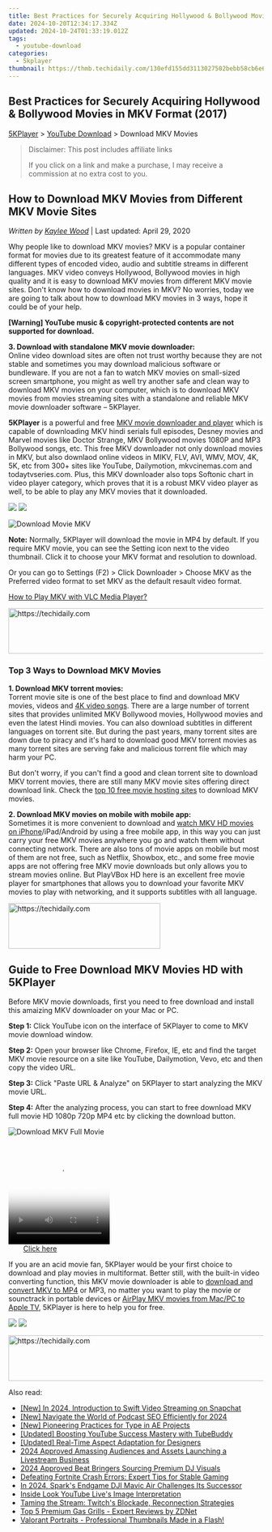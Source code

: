 ```yaml
---
title: Best Practices for Securely Acquiring Hollywood & Bollywood Movies in MKV Format (2017)
date: 2024-10-20T12:34:17.334Z
updated: 2024-10-24T01:33:19.012Z
tags:
  - youtube-download
categories:
  - 5kplayer
thumbnail: https://thmb.techidaily.com/130efd155dd3113027502bebb58cb6e6e0e86e94cc569dcea85fd93839ec481a.jpg
---
```


## Best Practices for Securely Acquiring Hollywood & Bollywood Movies in MKV Format (2017)

[5KPlayer](https://tools.techidaily.com/5kplayer/products/) \> [YouTube Download](https://tools.techidaily.com/5kplayer/youtube-download/) \> Download MKV Movies

>  Disclaimer: This post includes affiliate links
>
>  If you click on a link and make a purchase, I may receive a commission at no extra cost to you.
>

## How to Download MKV Movies from Different MKV Movie Sites

 _Written by [Kaylee Wood](https://www.quora.com/profile/Amanda-Hu-21)_ | Last updated: April 29, 2020 

Why people like to download MKV movies? MKV is a popular container format for movies due to its greatest feature of it accommodate many different types of encoded video, audio and subtitle streams in different languages. MKV video conveys Hollywood, Bollywood movies in high quality and it is easy to download MKV movies from different MKV movie sites. Don't know how to download movies in MKV? No worries, today we are going to talk about how to download MKV movies in 3 ways, hope it could be of your help. 

**\[Warning\] YouTube music & copyright-protected contents are not supported for download.**

**3\. Download with standalone MKV movie downloader:**   
Online video download sites are often not trust worthy because they are not stable and sometimes you may download malicious software or bundleware. If you are not a fan to watch MKV movies on small-sized screen smartphone, you might as well try another safe and clean way to download MKV movies on your computer, which is to download MKV movies from movies streaming sites with a standalone and reliable MKV movie downloader software – 5KPlayer. 

**5KPlayer** is a powerful and free [MKV movie downloader and player](https://tools.techidaily.com/5kplayer/youtube-download/) which is capable of downloading MKV hindi serials full episodes, Desney movies and Marvel movies like Doctor Strange, MKV Bollywood movies 1080P and MP3 Bollywood songs, etc. This free MKV downloader not only download movies in MKV, but also downlaod online videos in MIKV, FLV, AVI, WMV, MOV, 4K, 5K, etc from 300+ sites like YouTube, Dailymotion, mkvcinemas.com and todaytvseries.com. Plus, this MKV downloader also tops Softonic chart in video player category, which proves that it is a robust MKV video player as well, to be able to play any MKV movies that it downloaded. 

[![](https://www.5kplayer.com/youtube-download/../button/freedownwhitewin.png)](https://tools.techidaily.com/5kplayer/products/) [![](https://www.5kplayer.com/youtube-download/../button/freedownbackmac.png)](https://tools.techidaily.com/5kplayer/products/) 

![Download Movie MKV](https://www.5kplayer.com/youtube-download/img/download-mkv.jpg) 

**Note:** Normally, 5KPlayer will download the movie in MP4 by default. If you require MKV movie, you can see the Setting icon next to the video thumbnail. Click it to choose your MKV format and resolution to download.

 Or you can go to Settings (F2) > Click Downloader > Choose MKV as the Preferred video format to set MKV as the default resault video format. 

[How to Play MKV with VLC Media Player?](https://tools.techidaily.com/5kplayer/products/)

<!-- affiliate ads begin -->
<a href="https://appsumo.8odi.net/c/5597632/2082530/7443" target="_top" id="2082530">
  <img src="//a.impactradius-go.com/display-ad/7443-2082530" border="0" alt="https://techidaily.com" width="728" height="90"/>
</a>
<img height="0" width="0" src="https://appsumo.8odi.net/i/5597632/2082530/7443" style="position:absolute;visibility:hidden;" border="0" />
<!-- affiliate ads end -->

###  Top 3 Ways to Download MKV Movies

**1\. Download MKV torrent movies:**   
Torrent movie site is one of the best place to find and download MKV movies, videos and [4K video songs](https://tools.techidaily.com/5kplayer/youtube-download/). There are a large number of torrent sites that provides unlimited MKV Bollywood movies, Hollywood movies and even the latest Hindi movies. You can also download subtitles in different languages on torrent site. But during the past years, many torrent sites are down due to piracy and it's hard to download good MKV torrent movies as many torrent sites are serving fake and malicious torrent file which may harm your PC. 

But don't worry, if you can't find a good and clean torrent site to download MKV torrent movies, there are still many MKV movie sites offering direct download link. Check the [top 10 free movie hosting sites](https://tools.techidaily.com/5kplayer/youtube-download/) to download MKV movies. 

**2\. Download MKV movies on mobile with mobile app:**   
Sometimes it is more convenient to download and [watch MKV HD movies on iPhone](https://tools.techidaily.com/5kplayer/youtube-download/)/iPad/Android by using a free mobile app, in this way you can just carry your free MKV movies anywhere you go and watch them without connecting network. There are also tons of movie apps on mobile but most of them are not free, such as Netflix, Showbox, etc., and some free movie apps are not offering free MKV movie downloads but only allows you to stream movies online. But PlayVBox HD here is an excellent free movie player for smartphones that allows you to download your favorite MKV movies to play with networking, and it supports subtitles with all language. 

<!-- affiliate ads begin -->
<a href="https://aligracehair.sjv.io/c/5597632/2036496/19272" target="_top" id="2036496">
  <img src="//a.impactradius-go.com/display-ad/19272-2036496" border="0" alt="https://techidaily.com" width="300" height="90"/>
</a>
<img height="0" width="0" src="https://aligracehair.sjv.io/i/5597632/2036496/19272" style="position:absolute;visibility:hidden;" border="0" />
<!-- affiliate ads end -->

##  Guide to Free Download MKV Movies HD with 5KPlayer

Before MKV movie downloads, first you need to free download and install this amaizing MKV downloader on your Mac or PC. 

**Step 1:** Click YouTube icon on the interface of 5KPlayer to come to MKV movie download window. 

**Step 2:** Open your browser like Chrome, Firefox, IE, etc and find the target MKV movie resource on a site like YouTube, Dailymotion, Vevo, etc and then copy the video URL. 

**Step 3:** Click "Paste URL & Analyze" on 5KPlayer to start analyzing the MKV movie URL.

**Step 4:** After the analyzing process, you can start to free download MKV full movie HD 1080p 720p MP4 etc by clicking the download button.

![Download MKV Full Movie](https://www.5kplayer.com/youtube-download/img/download-shivaay.jpg) 

<!-- affiliate ads begin -->
<span id="1304648">
					<video width="200" height="200" style="cursor:pointer"
           poster="//a.impactradius-go.com/display-clicktoplayimage/1304648.png"
           onclick="if(!this.playClicked){this.play();this.setAttribute('controls',true);this.playClicked=true;}">
	   <source src="//a.impactradius-go.com/display-ad/15852-1304648">
	   <img src="//a.impactradius-go.com/display-clicktoplayimage/1304648.png" style="border: none; height: 100%; width: 100%; object-fit: contain">
	</video>
	<div style="width:125px;text-align:center"><a href="javascript:window.open(decodeURIComponent('https%3A%2F%2Fthefitville.pxf.io%2Fc%2F5597632%2F1304648%2F15852'), '_blank');void(0);">Click here</a></div>
</span>
<img height="0" width="0" src="https://imp.pxf.io/i/5597632/1304648/15852" style="position:absolute;visibility:hidden;" border="0" />
<!-- affiliate ads end -->

 If you are an acid movie fan, 5KPlayer would be your first choice to download and play movies in multiformat. Better still, with the built-in video converting function, this MKV movie downloader is able to [download and convert MKV to MP4](https://tools.techidaily.com/5kplayer/youtube-download/) or MP3, no matter you want to play the movie or sounctrack in portable devices or [AirPlay MKV movies from Mac/PC to Apple TV](https://tools.techidaily.com/5kplayer/airplay/), 5KPlayer is here to help you for free.

[![](https://www.5kplayer.com/youtube-download/../button/freedownwhitewin.png)](https://tools.techidaily.com/5kplayer/products/) [![](https://www.5kplayer.com/youtube-download/../button/freedownbackmac.png)](https://tools.techidaily.com/5kplayer/products/)

<!-- affiliate ads begin -->
<a href="https://appsumo.8odi.net/c/5597632/2100542/7443" target="_top" id="2100542">
  <img src="//a.impactradius-go.com/display-ad/7443-2100542" border="0" alt="https://techidaily.com" width="728" height="90"/>
</a>
<img height="0" width="0" src="https://appsumo.8odi.net/i/5597632/2100542/7443" style="position:absolute;visibility:hidden;" border="0" />
<!-- affiliate ads end -->

<ins class="adsbygoogle"
     style="display:block"
     data-ad-format="autorelaxed"
     data-ad-client="ca-pub-7571918770474297"
     data-ad-slot="1223367746"></ins>

<ins class="adsbygoogle"
     style="display:block"
     data-ad-client="ca-pub-7571918770474297"
     data-ad-slot="8358498916"
     data-ad-format="auto"
     data-full-width-responsive="true"></ins>

<span class="atpl-alsoreadstyle">Also read:</span>
<div><ul>
<li><a href="https://article-files.techidaily.com/new-in-2024-introduction-to-swift-video-streaming-on-snapchat/"><u>[New] In 2024, Introduction to Swift Video Streaming on Snapchat</u></a></li>
<li><a href="https://fox-boxes.techidaily.com/new-navigate-the-world-of-podcast-seo-efficiently-for-2024/"><u>[New] Navigate the World of Podcast SEO Efficiently for 2024</u></a></li>
<li><a href="https://extra-support.techidaily.com/new-pioneering-practices-for-type-in-ae-projects/"><u>[New] Pioneering Practices for Type in AE Projects</u></a></li>
<li><a href="https://youtube-video-recordings.techidaily.com/updated-boosting-youtube-success-mastery-with-tubebuddy/"><u>[Updated] Boosting YouTube Success Mastery with TubeBuddy</u></a></li>
<li><a href="https://extra-approaches.techidaily.com/updated-real-time-aspect-adaptation-for-designers/"><u>[Updated] Real-Time Aspect Adaptation for Designers</u></a></li>
<li><a href="https://youtube-video-recordings.techidaily.com/2024-approved-amassing-audiences-and-assets-launching-a-livestream-business/"><u>2024 Approved Amassing Audiences and Assets Launching a Livestream Business</u></a></li>
<li><a href="https://youtube-video-recordings.techidaily.com/2024-approved-beat-bringers-sourcing-premium-dj-visuals/"><u>2024 Approved Beat Bringers Sourcing Premium DJ Visuals</u></a></li>
<li><a href="https://win-answers.techidaily.com/defeating-fortnite-crash-errors-expert-tips-for-stable-gaming/"><u>Defeating Fortnite Crash Errors: Expert Tips for Stable Gaming</u></a></li>
<li><a href="https://extra-support.techidaily.com/in-2024-sparks-endgame-dji-mavic-air-challenges-its-successor/"><u>In 2024, Spark's Endgame DJI Mavic Air Challenges Its Successor</u></a></li>
<li><a href="https://youtube-video-recordings.techidaily.com/inside-look-youtube-lives-image-interpretation/"><u>Inside Look YouTube Live's Image Interpretation</u></a></li>
<li><a href="https://games-able.techidaily.com/taming-the-stream-twitchs-blockade-reconnection-strategies/"><u>Taming the Stream: Twitch's Blockade, Reconnection Strategies</u></a></li>
<li><a href="https://tech-renaissance.techidaily.com/top-5-premium-gas-grills-expert-reviews-by-zdnet/"><u>Top 5 Premium Gas Grills - Expert Reviews by ZDNet</u></a></li>
<li><a href="https://youtube-video-recordings.techidaily.com/1716463616570-valorant-portraits-professional-thumbnails-made-in-a-flash/"><u>Valorant Portraits - Professional Thumbnails Made in a Flash!</u></a></li>
</ul></div>

